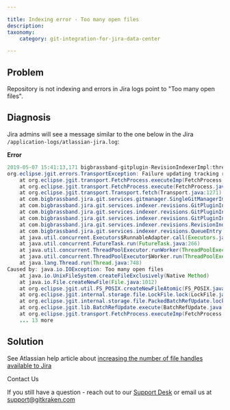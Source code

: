```yaml
---

title: Indexing error - Too many open files
description:
taxonomy:
    category: git-integration-for-jira-data-center

---
```

## Problem

Repository is not indexing and errors in Jira logs point to "Too many open files".

## Diagnosis

Jira admins will see a message similar to the one below in the Jira `/application-logs/atlassian-jira.log`:

**Error**

```java
2019-05-07 15:41:13,171 bigbrassband-gitplugin-RevisionIndexerImpl:thread - 0 ERROR      [c.b.j.g.s.indexer.revisions.RevisionIndexerImpl] Unable to index repository 'name' (repoId: 111)
org.eclipse.jgit.errors.TransportException: Failure updating tracking ref refs/...: Too many open files
	at org.eclipse.jgit.transport.FetchProcess.executeImp(FetchProcess.java:229)
	at org.eclipse.jgit.transport.FetchProcess.execute(FetchProcess.java:124)
	at org.eclipse.jgit.transport.Transport.fetch(Transport.java:1271)
	at com.bigbrassband.jira.git.services.gitmanager.SingleGitManagerImpl.fetch(SingleGitManagerImpl.java:1249)
	at com.bigbrassband.jira.git.services.indexer.revisions.GitPluginIndexManagerImpl.fetchImpl(GitPluginIndexManagerImpl.java:510)
	at com.bigbrassband.jira.git.services.indexer.revisions.GitPluginIndexManagerImpl.callFetch(GitPluginIndexManagerImpl.java:497)
	at com.bigbrassband.jira.git.services.indexer.revisions.GitPluginIndexManagerImpl.updateIndex(GitPluginIndexManagerImpl.java:335)
	at com.bigbrassband.jira.git.services.indexer.revisions.RevisionIndexerImpl$1.doRun(RevisionIndexerImpl.java:151)
	at com.bigbrassband.jira.git.services.indexer.revisions.QueueEntry.run(QueueEntry.java:82)
	at java.util.concurrent.Executors$RunnableAdapter.call(Executors.java:511)
	at java.util.concurrent.FutureTask.run(FutureTask.java:266)
	at java.util.concurrent.ThreadPoolExecutor.runWorker(ThreadPoolExecutor.java:1149)
	at java.util.concurrent.ThreadPoolExecutor$Worker.run(ThreadPoolExecutor.java:624)
	at java.lang.Thread.run(Thread.java:748)
Caused by: java.io.IOException: Too many open files
	at java.io.UnixFileSystem.createFileExclusively(Native Method)
	at java.io.File.createNewFile(File.java:1012)
	at org.eclipse.jgit.util.FS_POSIX.createNewFileAtomic(FS_POSIX.java:446)
	at org.eclipse.jgit.internal.storage.file.LockFile.lock(LockFile.java:164)
	at org.eclipse.jgit.internal.storage.file.PackedBatchRefUpdate.lockLooseRefs(PackedBatchRefUpdate.java:349)
	at org.eclipse.jgit.lib.BatchRefUpdate.execute(BatchRefUpdate.java:635)
	at org.eclipse.jgit.transport.FetchProcess.executeImp(FetchProcess.java:224)
	... 13 more
```

## Solution

See Atlassian help article about [increasing the number of file handles available to Jira](https://confluence.atlassian.com/jirakb/loss-of-functionality-due-to-too-many-open-files-errors-156862102.html)

Contact Us

If you still have a question - reach out to our [Support Desk](https://help.gitkraken.com/git-integration-for-jira-data-center/gij-self-hosted-contact-support/) or email us at [support@gitkraken.com](mailto:support@gitkraken.com)

